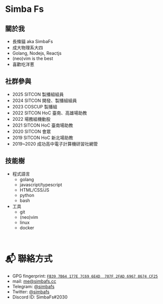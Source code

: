 # Simba Fs

## 關於我

-   長條貓 aka SimbaFs
-   成大物理系大四
-   Golang, Nodejs, Reactjs
-   (neo)vim is the best
-   喜歡吃洋蔥

## 社群參與

-   2025 SITCON 製播組組員
-   2024 SITCON 開發、製播組組員
-   2023 COSCUP 製播組
-   2022 SITCON HoC 臺南、高雄場助教
-   2022 場務組機動股
-   2021 SITCON HoC 臺南場助教
-   2020 SITCON 會眾
-   2019 SITCON HoC 新北場助教
-   2019~2020 成功高中電子計算機研習社網管

## 技能樹

-   程式語言
    -   golang
    -   javascript/typescript
    -   HTML/CSS/JS
    -   python
    -   bash
-   工具
    -   git
    -   (neo)vim
    -   linux
    -   docker

<div align="center">
    <img src="https://raw.githubusercontent.com/simbafs/simbafs/master/profile-summary-card-output/solarized/0-profile-details.svg" alt="">
    <img src="https://raw.githubusercontent.com/simbafs/simbafs/master/profile-summary-card-output/solarized/3-stats.svg" alt="">
    <img src="https://raw.githubusercontent.com/simbafs/simbafs/master/profile-summary-card-output/solarized/2-most-commit-language.svg" alt="">
</div>

# 📬 聯絡方式

-   GPG fingerprint: [`FB39 7B64 177E 7C69 6E4D  707F 2FAD 6967 8674 CF25`](https://github.com/simbafs.gpg)
-   mail: [me@simbafs.cc](mailto:me@simbafs.cc)
-   Telegram: [@simbafs](https://t.me/simbafs)
-   Twitter: [@simbafs](https://twitter.com/simbafs)
-   Discord ID: SimbaFs#2030
